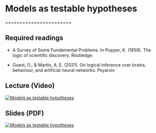 # Models as testable hypotheses
=======================

## Required readings

- A Survey of Some Fundamental Problems. In Popper, K. (1959). The logic of scientific discovery. Routledge.

- Guest, O., & Martin, A. E. (2021). On logical inference over brains, behaviour, and artificial neural networks. Psyarxiv


## Lecture (Video)

[![Models as testable hypotheses](../thumbnails/models-as-testable-hypotheses.jpeg)](https://youtu.be/2IJ8pAP7xiI "Models as testable hypotheses")

## Slides (PDF)

[![Models as testable hypotheses](../thumbnails/models-as-testable-hypotheses.jpeg)](https://github.com/CoAxLab/Data-Explorations/blob/main/book/slides/models-as-testable-hypotheses.pdf "Models as testable hypotheses")
